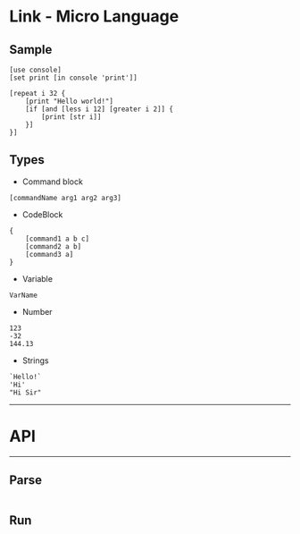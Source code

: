# Link - Micro Language


## Sample
```
[use console]
[set print [in console 'print']]

[repeat i 32 {
	[print "Hello world!"]
	[if [and [less i 12] [greater i 2]] {
		[print [str i]]
	}]
}]
```

## Types
* Command block
```
[commandName arg1 arg2 arg3]
```
* CodeBlock
```
{
	[command1 a b c]
	[command2 a b]
	[command3 a]
}
```
* Variable
```
VarName
```
* Number
```
123
-32
144.13
```
* Strings
```
`Hello!`
'Hi'
"Hi Sir"
```

---
# API
---

## Parse
```
```

## Run
```

```